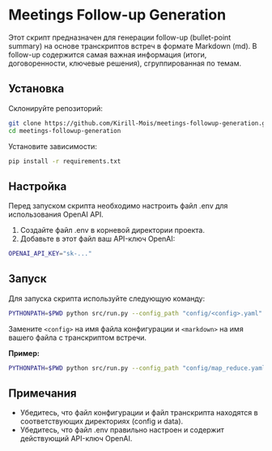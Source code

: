 
# Meetings Follow-up Generation

Этот скрипт предназначен для генерации follow-up (bullet-point summary) на основе транскриптов встреч в формате Markdown (md). В follow-up содержится самая важная информация (итоги, договоренности, ключевые решения), сгруппированная по темам.

## Установка

Склонируйте репозиторий:

```bash
git clone https://github.com/Kirill-Mois/meetings-followup-generation.git
cd meetings-followup-generation
```

Установите зависимости:

```bash
pip install -r requirements.txt
```

## Настройка

Перед запуском скрипта необходимо настроить файл .env для использования OpenAI API.

1. Создайте файл .env в корневой директории проекта.
2. Добавьте в этот файл ваш API-ключ OpenAI:

```bash
OPENAI_API_KEY="sk-..."
```

## Запуск

Для запуска скрипта используйте следующую команду:

```bash
PYTHONPATH=$PWD python src/run.py --config_path "config/<config>.yaml" --markdown_path "data/<markdown>.md"
```

Замените `<config>` на имя файла конфигурации и `<markdown>` на имя вашего файла с транскриптом встречи.

**Пример:**
```bash
PYTHONPATH=$PWD python src/run.py --config_path "config/map_reduce.yaml" --markdown_path "data/interview-durov-markdown.md"
```

## Примечания

- Убедитесь, что файл конфигурации и файл транскрипта находятся в соответствующих директориях (config и data).
- Убедитесь, что файл .env правильно настроен и содержит действующий API-ключ OpenAI.

